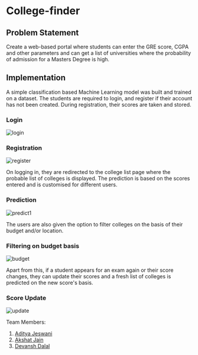 # College-finder

## Problem Statement
Create a web-based portal where students can enter the GRE score, CGPA and other parameters and can get a list of universities where the probability of admission for a Masters Degree is high.

## Implementation
A simple classification based Machine Learning model was built and trained on a dataset. The students are required to login, and register if their account has not been created. During registration, their scores are taken and stored.

### Login

![login](https://user-images.githubusercontent.com/32266008/47962525-205a8000-e044-11e8-9c16-79cfa5046528.jpg)

### Registration

![register](https://user-images.githubusercontent.com/32266008/47962528-2e100580-e044-11e8-8f78-1993b50e932d.jpg)

On logging in, they are redirected to the college list page where the probable list of colleges is displayed. The prediction is based on the scores entered and is customised for different users.

### Prediction
![predict1](https://user-images.githubusercontent.com/32266008/47962534-3cf6b800-e044-11e8-9a76-f27678f6fa97.jpg)

The users are also given the option to filter colleges on the basis of their budget and/or location.

### Filtering on budget basis
![budget](https://user-images.githubusercontent.com/32266008/47962538-53047880-e044-11e8-99fe-c28201b8c1d2.jpg)

Apart from this, if a student appears for an exam again or their score changes, they can update their scores and a fresh list of colleges is predicted on the new score's basis.

### Score Update
![update](https://user-images.githubusercontent.com/32266008/47962542-6283c180-e044-11e8-84e4-bdb4ddf97ed1.jpg)


Team Members:
1. [Aditya Jeswani](https://github.com/AdityaJ42)
2. [Akshat Jain](https://github.com/Akshatt)
3. [Devansh Dalal](https://github.com/da2ash)
